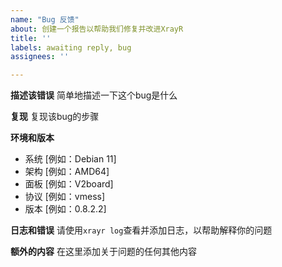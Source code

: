 ```yaml
---
name: "Bug 反馈"
about: 创建一个报告以帮助我们修复并改进XrayR
title: ''
labels: awaiting reply, bug
assignees: ''

---
```


**描述该错误**
简单地描述一下这个bug是什么

**复现**
复现该bug的步骤

**环境和版本**
 - 系统 [例如：Debian 11]
 - 架构 [例如：AMD64]
 - 面板 [例如：V2board]
 - 协议 [例如：vmess]
 - 版本 [例如：0.8.2.2]

**日志和错误**
请使用`xrayr log`查看并添加日志，以帮助解释你的问题

**额外的内容**
在这里添加关于问题的任何其他内容